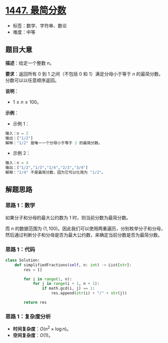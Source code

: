# [1447. 最简分数](https://leetcode.cn/problems/simplified-fractions/)

- 标签：数学、字符串、数论
- 难度：中等

## 题目大意

**描述**：给定一个整数 $n$。

**要求**：返回所有 $0$ 到 $1$ 之间（不包括 $0$ 和 $1$）满足分母小于等于 $n$ 的最简分数。分数可以以任意顺序返回。

**说明**：

- $1 \le n \le 100$。

**示例**：

- 示例 1：

```python
输入：n = 2
输出：["1/2"]
解释："1/2" 是唯一一个分母小于等于 2 的最简分数。
```

- 示例 2：

```python
输入：n = 4
输出：["1/2","1/3","1/4","2/3","3/4"]
解释："2/4" 不是最简分数，因为它可以化简为 "1/2"。
```

## 解题思路

### 思路 1：数学

如果分子和分母的最大公约数为 $1$ 时，则当前分数为最简分数。

而 $n$ 的数据范围为 $(1, 100)$。因此我们可以使用两重遍历，分别枚举分子和分母，然后通过判断分子和分母是否为最大公约数，来确定当前分数是否为最简分数。

### 思路 1：代码

```python
class Solution:
    def simplifiedFractions(self, n: int) -> List[str]:
        res = []

        for i in range(1, n):
            for j in range(i + 1, n + 1):
                if math.gcd(i, j) == 1:
                    res.append(str(i) + "/" + str(j))

        return res
```

### 思路 1：复杂度分析

- **时间复杂度**：$O(n^2 \times \log n)$。
- **空间复杂度**：$O(1)$。

